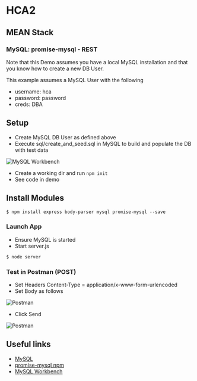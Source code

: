 # HCA2
## MEAN Stack
### MySQL: promise-mysql - REST

Note that this Demo assumes you have a local MySQL installation and that you know how to create a new DB User. 

This example assumes a MySQL User with the following
+ username: hca
+ password: password
+ creds: DBA

## Setup
+ Create MySQL DB User as defined above
+ Execute sql/create_and_seed.sql in MySQL to build and populate the DB with test data

![MySQL Workbench](img/mysql_workbench.png?raw=true "MySQL Workbench")

+ Create a working dir and run ```npm init```
+ See code in demo

## Install Modules
```
$ npm install express body-parser mysql promise-mysql --save
```

### Launch App
+ Ensure MySQL is started
+ Start server.js
```
$ node server
```


### Test in Postman (POST)
+ Set Headers Content-Type = application/x-www-form-urlencoded
+ Set Body as follows

![Postman](img/postman.png?raw=true "Postman")

+ Click Send

![Postman](img/results.png?raw=true "Postman")




## Useful links
* [MySQL](https://www.mysql.com/)
* [promise-mysql npm](https://www.npmjs.com/package/promise-mysql)
* [MySQL Workbench](https://www.mysql.com/products/workbench/)